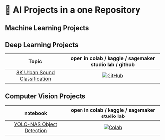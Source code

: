 # 🚀  AI Projects in a one Repository

## Machine Learning Projects


## Deep Learning Projects 
| **Topic** | **open in colab / kaggle / sagemaker studio lab / github** |
|:------------:|:-------------------------------------------------:|
| [8K Urban Sound Classification](https://github.com/xcansuxakgul/AI-Projects/tree/main/UrbanSoundClassification) | [![GitHub](https://badges.aleen42.com/src/github.svg)](https://github.com/xcansuxakgul/AI/tree/main/UrbanSoundClassification)
## Computer Vision Projects
| **notebook** | **open in colab / kaggle / sagemaker studio lab** |
|:------------:|:-------------------------------------------------:|
| [YOLO-NAS Object Detection](https://github.com/xcansuxakgul/AI/blob/main/YOLO_NAS_Tutorial.ipynb) | [![Colab](https://colab.research.google.com/assets/colab-badge.svg)](https://colab.research.google.com/drive/1McIV_77NEXCs3kicpCHz_LxTf8vQ4awc?usp=sharing) 

